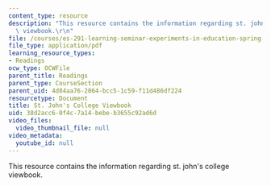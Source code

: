 ```yaml
---
content_type: resource
description: "This resource contains the information regarding st. john's college\
  \ viewbook.\r\n"
file: /courses/es-291-learning-seminar-experiments-in-education-spring-2003/38d2acc60f4c7a14bebeb3655c92ad6d_MITES_291S03_st_johns.pdf
file_type: application/pdf
learning_resource_types:
- Readings
ocw_type: OCWFile
parent_title: Readings
parent_type: CourseSection
parent_uid: 4d84aa76-2064-bcc5-1c59-f11d486df224
resourcetype: Document
title: St. John's College Viewbook
uid: 38d2acc6-0f4c-7a14-bebe-b3655c92ad6d
video_files:
  video_thumbnail_file: null
video_metadata:
  youtube_id: null
---
```

This resource contains the information regarding st. john's college viewbook.
